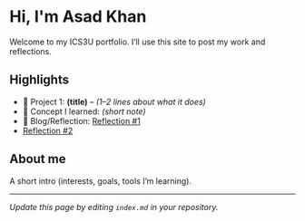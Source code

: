 # Hi, I'm Asad Khan
Welcome to my ICS3U portfolio. I’ll use this site to post my work and reflections.

## Highlights
- 🔧 Project 1: **(title)** – *(1–2 lines about what it does)*
- 🧠 Concept I learned: *(short note)*
- 📝 Blog/Reflection: [Reflection #1](./posts/first_reflection.md)
- [Reflection #2](./posts/secondreflection.md)

## About me
A short intro (interests, goals, tools I’m learning).

---
*Update this page by editing `index.md` in your repository.*
